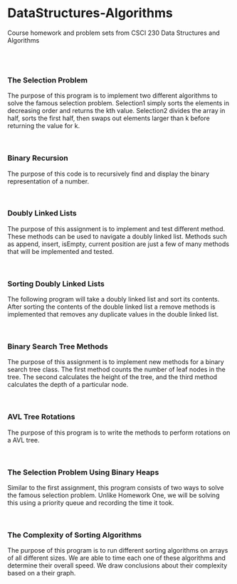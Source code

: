 # DataStructures-Algorithms
Course homework and problem sets from CSCI 230 Data Structures and Algorithms

</br>
</br>

### The Selection Problem

The purpose of this program is to implement two different algorithms to solve the famous selection problem. Selection1 simply sorts the elements in decreasing order and returns the kth value. Selection2 divides the array in half, sorts the first half, then swaps out elements larger than k before returning the value for k.

</br>

### Binary Recursion

The purpose of this code is to recursively find and display the binary representation of a number.

</br>

### Doubly Linked Lists

 The purpose of this assignment is to implement and test different method. These methods
 can be used to navigate a doubly linked list. Methods such as append, insert, isEmpty,
 current position are just a few of many methods that will be implemented and tested.

</br>

### Sorting Doubly Linked Lists

The following program will take a doubly linked list and sort its contents. After sorting the contents of the double linked list a remove methods is implemented that removes any duplicate values in the double linked list.


</br>

### Binary Search Tree Methods

The purpose of this assignment is to implement new methods for a binary search tree class. The first method counts the number of leaf nodes in the tree. The second calculates the height of the tree, and the third method calculates the depth of a particular node.

</br>

### AVL Tree Rotations

The purpose of this program is to write the methods to perform rotations on a AVL tree.

</br>

### The Selection Problem Using Binary Heaps

Similar to the first assignment, this program consists of two ways to solve the famous selection problem. Unlike Homework One, we will be solving this using a priority queue and recording the time it took.

</br>

### The Complexity of Sorting Algorithms

The purpose of this program is to run different sorting algorithms on arrays of all different sizes. We are able to time each one of these algorithms and determine their overall speed. We draw conclusions about their complexity based on a their graph.
